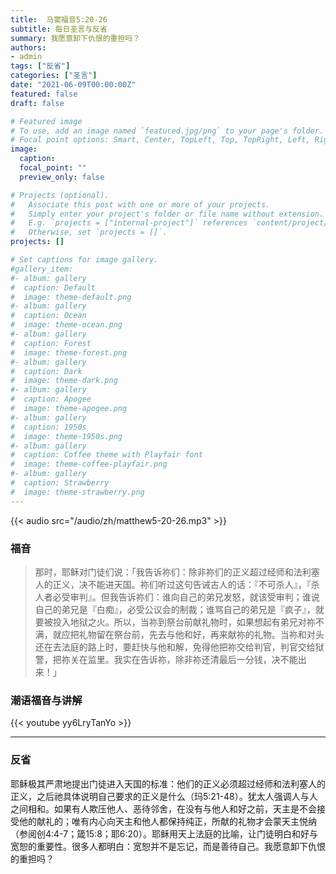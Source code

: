 ```yaml
---
title:  马窦福音5:20-26
subtitle: 每日圣言与反省
summary: 我愿意卸下仇恨的重担吗？
authors:
- admin
tags: ["反省"]
categories: ["圣言"]
date: "2021-06-09T00:00:00Z"
featured: false
draft: false

# Featured image
# To use, add an image named `featured.jpg/png` to your page's folder.
# Focal point options: Smart, Center, TopLeft, Top, TopRight, Left, Right, BottomLeft, Bottom, BottomRight
image:
  caption:
  focal_point: ""
  preview_only: false

# Projects (optional).
#   Associate this post with one or more of your projects.
#   Simply enter your project's folder or file name without extension.
#   E.g. `projects = ["internal-project"]` references `content/project/deep-learning/index.md`.
#   Otherwise, set `projects = []`.
projects: []

# Set captions for image gallery.
#gallery_item:
#- album: gallery
#  caption: Default
#  image: theme-default.png
#- album: gallery
#  caption: Ocean
#  image: theme-ocean.png
#- album: gallery
#  caption: Forest
#  image: theme-forest.png
#- album: gallery
#  caption: Dark
#  image: theme-dark.png
#- album: gallery
#  caption: Apogee
#  image: theme-apogee.png
#- album: gallery
#  caption: 1950s
#  image: theme-1950s.png
#- album: gallery
#  caption: Coffee theme with Playfair font
#  image: theme-coffee-playfair.png
#- album: gallery
#  caption: Strawberry
#  image: theme-strawberry.png
---
```


{{< audio src="/audio/zh/matthew5-20-26.mp3" >}}

### 福音
> 那时，耶稣对门徒们说：「我告诉祢们：除非祢们的正义超过经师和法利塞人的正义，决不能进天国。祢们听过这句告诫古人的话：『不可杀人』，『杀人者必受审判』。但我告诉祢们：谁向自己的弟兄发怒，就该受审判；谁说自己的弟兄是『白痴』，必受公议会的制裁；谁骂自己的弟兄是『疯子』，就要被投入地狱之火。所以，当祢到祭台前献礼物时，如果想起有弟兄对祢不满，就应把礼物留在祭台前，先去与他和好，再来献祢的礼物。当祢和对头还在去法庭的路上时，要赶快与他和解，免得他把祢交给判官，判官交给狱警，把祢关在监里。我实在告诉祢，除非祢还清最后一分钱，决不能出来！」


### 潮语福音与讲解
{{< youtube yy6LryTanYo >}}

---
### 反省
耶稣极其严肃地提出门徒进入天国的标准：他们的正义必须超过经师和法利塞人的正义，之后祂具体说明自己要求的正义是什么（玛5:21-48）。犹太人强调人与人之间相和。如果有人欺压他人、恶待邻舍，在没有与他人和好之前，天主是不会接受他的献礼的；唯有内心向天主和他人都保持纯正，所献的礼物才会蒙天主悦纳（参阅创4:4-7；箴15:8；耶6:20）。耶稣用天上法庭的比喻，让门徒明白和好与宽恕的重要性。很多人都明白：宽恕并不是忘记，而是善待自己。我愿意卸下仇恨的重担吗？
